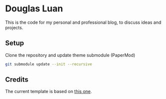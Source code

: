 # Douglas Luan

This is the code for my personal and professional blog, to discuss ideas and projects.

## Setup

Clone the repository and update theme submodule (PaperMod)

```sh
git submodule update --init --recursive
```

## Credits

The current template is based on [this one](https://github.com/Danielwsx64/danielws-site).
